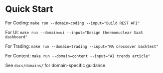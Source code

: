 # Quick Start

For Coding: `make run --domain=coding --input="Build REST API"`

For UI: `make run --domain=ui --input="Design thermonuclear SaaS dashboard"`

For Trading: `make run --domain=trading --input="MA crossover backtest"`

For Content: `make run --domain=content --input="AI trends article"`

See `docs/domains/` for domain-specific guidance.
